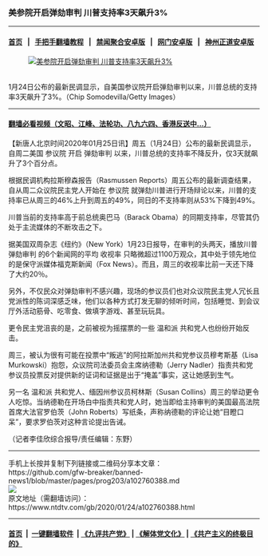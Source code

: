 ### 美参院开启弹劾审判 川普支持率3天飙升3%
------------------------

#### [首页](https://github.com/gfw-breaker/banned-news1/blob/master/README.md) &nbsp;&nbsp;|&nbsp;&nbsp; [手把手翻墙教程](https://github.com/gfw-breaker/guides/wiki) &nbsp;&nbsp;|&nbsp;&nbsp; [禁闻聚合安卓版](https://github.com/gfw-breaker/bn-android) &nbsp;&nbsp;|&nbsp;&nbsp; [网门安卓版](https://github.com/oGate2/oGate) &nbsp;&nbsp;|&nbsp;&nbsp; [神州正道安卓版](https://github.com/SzzdOgate/update) 



<div><div class="featured_image">
 <a href="https://i.ntdtv.com/assets/uploads/2020/01/Untitled-5.jpg" target="_blank">
  <figure>
   <img alt="美参院开启弹劾审判 川普支持率3天飙升3%" src="https://i.ntdtv.com/assets/uploads/2020/01/Untitled-5-800x450.jpg"/>
  </figure><br/>
 </a>
 <span class="caption">
  1月24日公布的最新民调显示，自美国参议院开启弹劾审判以来，川普总统的支持率3天飙升了3%。（Chip Somodevilla/Getty Images）
 </span>
</div>
</div><hr/>

#### [翻墙必看视频（文昭、江峰、法轮功、八九六四、香港反送中...）](http://167.172.214.107/home.html)

<div><div class="post_content" itemprop="articleBody">
 <p>
  【新唐人北京时间2020年01月25日讯】周五（1月24日）公布的最新民调显示，自周二美国
  <ok href="https://www.ntdtv.com/gb/参议院.htm">
   参议院
  </ok>
  开启
  <ok href="https://www.ntdtv.com/gb/弹劾审判.htm">
   弹劾审判
  </ok>
  以来，川普总统的支持率不降反升，仅3天就飙升了3个百分点。
 </p>
 <p>
  根据民调机构拉斯穆森报告（Rasmussen Reports）周五公布的最新调查结果，自从周二众议院民主党人开始在
  <ok href="https://www.ntdtv.com/gb/参议院.htm">
   参议院
  </ok>
  就弹劾川普进行开场辩论以来，川普的支持率已从周三的46%上升到周五的49%，同日的不支持率则从53%下降到49%。
 </p>
 <p>
  川普当前的支持率高于前总统奥巴马（Barack Obama）的同期支持率，尽管其仍处于主流媒体的不断攻击之下。
 </p>
 <p>
  据美国双周杂志《纽约》（New York）1月23日报导，在审判的头两天，播放川普
  <ok href="https://www.ntdtv.com/gb/弹劾审判.htm">
   弹劾审判
  </ok>
  的6个新闻网的平均
  <ok href="https://www.ntdtv.com/gb/收视率.htm">
   收视率
  </ok>
  只略微超过1100万观众，其中处于领先地位的是保守派媒体福克斯新闻（Fox News）。而且，周三的收视率比前一天还下降了大约20％。
 </p>
 <p>
  另外，不仅民众对弹劾审判不感兴趣，现场的参议员们也对众议院民主党人冗长且党派性的陈词深感乏味，他们以各种方式打发无聊的倾听时间，包括睡觉、到会议厅外活动筋骨、吃零食、做填字游戏、甚至玩玩具。
 </p>
 <p>
  更令民主党沮丧的是，之前被视为摇摆票的一些
  <ok href="https://www.ntdtv.com/gb/温和派.htm">
   温和派
  </ok>
  共和党人也纷纷开始反击。
 </p>
 <p>
  周三，被认为很有可能在投票中“叛逃”的阿拉斯加州共和党参议员穆考斯基（Lisa Murkowski）抱怨，众议院司法委员会主席纳德勒（Jerry Nadler）指责共和党参议员投票反对提供新的证词和证据是出于“掩盖”事实，这让她感到生气。
 </p>
 <p>
  另一名
  <ok href="https://www.ntdtv.com/gb/温和派.htm">
   温和派
  </ok>
  共和党人、缅因州参议员柯林斯（Susan Collins）周三的举动更令人吃惊。当纳德勒在开场白中指责共和党人时，她当即给主持审判的美国最高法院首席大法官罗伯茨（John Roberts）写纸条，声称纳德勒的评论让她“目瞪口呆”，要求罗伯茨对这种言论提出告诫。
 </p>
 <p>
  （记者李佳欣综合报导/责任编辑：东野）
 </p>
 <div class="single_ad">
 </div>
</div>
</div>
<hr/>
手机上长按并复制下列链接或二维码分享本文章：<br/>
https://github.com/gfw-breaker/banned-news1/blob/master/pages/prog203/a102760388.md <br/>
<a href='https://github.com/gfw-breaker/banned-news1/blob/master/pages/prog203/a102760388.md'><img src='https://github.com/gfw-breaker/banned-news1/blob/master/pages/prog203/a102760388.md.png'/></a> <br/>
原文地址（需翻墙访问）：https://www.ntdtv.com/gb/2020/01/24/a102760388.html


------------------------
#### [首页](https://github.com/gfw-breaker/banned-news1/blob/master/README.md) &nbsp;|&nbsp; [一键翻墙软件](https://github.com/gfw-breaker/nogfw/blob/master/README.md) &nbsp;| [《九评共产党》](https://github.com/gfw-breaker/9ping.md/blob/master/README.md#九评之一评共产党是什么) | [《解体党文化》](https://github.com/gfw-breaker/jtdwh.md/blob/master/README.md) | [《共产主义的终极目的》](https://github.com/gfw-breaker/gczydzjmd.md/blob/master/README.md)


<img src='http://gfw-breaker.win/banned-news/pages/prog203/a102760388.md' width='0px' height='0px'/>